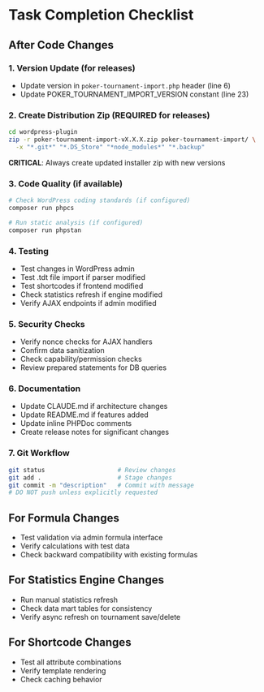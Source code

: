 # Task Completion Checklist

## After Code Changes

### 1. Version Update (for releases)
- Update version in `poker-tournament-import.php` header (line 6)
- Update POKER_TOURNAMENT_IMPORT_VERSION constant (line 23)

### 2. Create Distribution Zip (REQUIRED for releases)
```bash
cd wordpress-plugin
zip -r poker-tournament-import-vX.X.X.zip poker-tournament-import/ \
  -x "*.git*" "*.DS_Store" "*node_modules*" "*.backup"
```
**CRITICAL**: Always create updated installer zip with new versions

### 3. Code Quality (if available)
```bash
# Check WordPress coding standards (if configured)
composer run phpcs

# Run static analysis (if configured)
composer run phpstan
```

### 4. Testing
- Test changes in WordPress admin
- Test .tdt file import if parser modified
- Test shortcodes if frontend modified
- Check statistics refresh if engine modified
- Verify AJAX endpoints if admin modified

### 5. Security Checks
- Verify nonce checks for AJAX handlers
- Confirm data sanitization
- Check capability/permission checks
- Review prepared statements for DB queries

### 6. Documentation
- Update CLAUDE.md if architecture changes
- Update README.md if features added
- Update inline PHPDoc comments
- Create release notes for significant changes

### 7. Git Workflow
```bash
git status                    # Review changes
git add .                     # Stage changes
git commit -m "description"   # Commit with message
# DO NOT push unless explicitly requested
```

## For Formula Changes
- Test validation via admin formula interface
- Verify calculations with test data
- Check backward compatibility with existing formulas

## For Statistics Engine Changes
- Run manual statistics refresh
- Check data mart tables for consistency
- Verify async refresh on tournament save/delete

## For Shortcode Changes
- Test all attribute combinations
- Verify template rendering
- Check caching behavior
